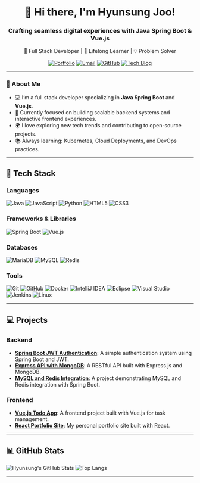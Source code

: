 <h1 align="center">👋 Hi there, I'm Hyunsung Joo!</h1>
<h3 align="center">Crafting seamless digital experiences with Java Spring Boot & Vue.js</h3>

<p align="center">
  🚀 Full Stack Developer | 🌱 Lifelong Learner | 💡 Problem Solver
</p>

<p align="center">
  <a href="https://your-portfolio-site-url.com"><img src="https://img.shields.io/badge/🌐-Portfolio-blue?style=flat-square&logo=google-chrome&logoColor=white" alt="Portfolio"></a>
  <a href="mailto:joocurtis@gmail.com"><img src="https://img.shields.io/badge/📫-Email-D14836?style=flat-square&logo=gmail&logoColor=white" alt="Email"></a>
  <a href="https://github.com/hyunsungJoo"><img src="https://img.shields.io/badge/GitHub-181717?style=flat-square&logo=github&logoColor=white" alt="GitHub"></a>
  <a href="https://velog.io/@joocurtis/posts"><img src="https://img.shields.io/badge/📝-Tech%20Blog-00C897?style=flat-square&logo=velog&logoColor=white" alt="Tech Blog"></a>
</p>

---

### 🌟 About Me
- 💻 I’m a full stack developer specializing in **Java Spring Boot** and **Vue.js**.
- 🎯 Currently focused on building scalable backend systems and interactive frontend experiences.
- 🌍 I love exploring new tech trends and contributing to open-source projects.
- 📚 Always learning: Kubernetes, Cloud Deployments, and DevOps practices.

---

## 🚀 Tech Stack

### Languages
![Java](https://img.shields.io/badge/Java-007396?style=flat&logo=java&logoColor=white)
![JavaScript](https://img.shields.io/badge/JavaScript-F7DF1E?style=flat&logo=javascript&logoColor=black)
![Python](https://img.shields.io/badge/Python-3776AB?style=flat&logo=python&logoColor=white)
![HTML5](https://img.shields.io/badge/HTML5-E34F26?style=flat&logo=html5&logoColor=white)
![CSS3](https://img.shields.io/badge/CSS3-1572B6?style=flat&logo=css3&logoColor=white)

### Frameworks & Libraries
![Spring Boot](https://img.shields.io/badge/Spring%20Boot-6DB33F?style=flat&logo=spring-boot&logoColor=white)
![Vue.js](https://img.shields.io/badge/Vue.js-4FC08D?style=flat&logo=vue.js&logoColor=white)

### Databases
![MariaDB](https://img.shields.io/badge/MariaDB-003545?style=flat&logo=mariadb&logoColor=white)
![MySQL](https://img.shields.io/badge/MySQL-4479A1?style=flat&logo=mysql&logoColor=white)
![Redis](https://img.shields.io/badge/Redis-DC382D?style=flat&logo=redis&logoColor=white)

### Tools
![Git](https://img.shields.io/badge/Git-F05032?style=flat&logo=git&logoColor=white)
![GitHub](https://img.shields.io/badge/GitHub-181717?style=flat&logo=github&logoColor=white)
![Docker](https://img.shields.io/badge/Docker-2496ED?style=flat&logo=docker&logoColor=white)
![IntelliJ IDEA](https://img.shields.io/badge/IntelliJ%20IDEA-000000?style=flat&logo=intellij-idea&logoColor=white)
![Eclipse](https://img.shields.io/badge/Eclipse-2C2255?style=flat&logo=eclipse&logoColor=white)
![Visual Studio](https://img.shields.io/badge/Visual%20Studio-5C2D91?style=flat&logo=visual-studio&logoColor=white)
![Jenkins](https://img.shields.io/badge/Jenkins-D24939?style=flat&logo=jenkins&logoColor=white)
![Linux](https://img.shields.io/badge/Linux-FCC624?style=flat&logo=linux&logoColor=black)

---

## 💻 Projects

### Backend
- [**Spring Boot JWT Authentication**](https://github.com/hyunsungJoo/spring-jwt-auth): A simple authentication system using Spring Boot and JWT.
- [**Express API with MongoDB**](https://github.com/hyunsungJoo/express-mongodb-api): A RESTful API built with Express.js and MongoDB.
- [**MySQL and Redis Integration**](https://github.com/hyunsungJoo/mysql-redis-app): A project demonstrating MySQL and Redis integration with Spring Boot.

### Frontend
- [**Vue.js Todo App**](https://github.com/hyunsungJoo/vue-todo-app): A frontend project built with Vue.js for task management.
- [**React Portfolio Site**](https://github.com/hyunsungJoo/react-portfolio): My personal portfolio site built with React.

---

## 📊 GitHub Stats

![Hyunsung's GitHub Stats](https://github-readme-stats.vercel.app/api?username=hyunsungJoo&show_icons=true&theme=radical)
![Top Langs](https://github-readme-stats.vercel.app/api/top-langs/?username=hyunsungJoo&layout=compact&theme=radical)

---
